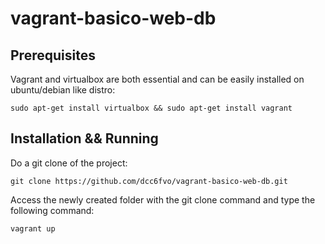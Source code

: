 vagrant-basico-web-db
==========

Prerequisites
-----------------------
Vagrant and virtualbox are both essential and can be easily installed on ubuntu/debian like distro:

	sudo apt-get install virtualbox && sudo apt-get install vagrant


Installation && Running
-----------------------

Do a git clone of the project:

	git clone https://github.com/dcc6fvo/vagrant-basico-web-db.git

Access the newly created folder with the git clone command and type the following command:

	vagrant up

